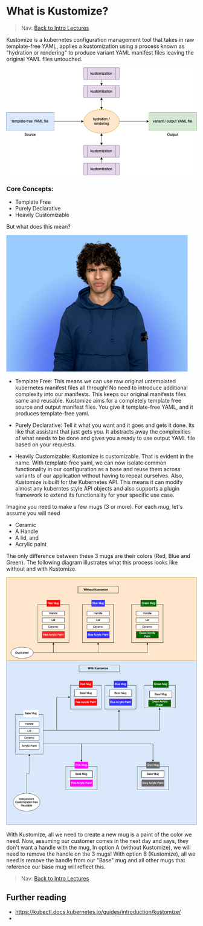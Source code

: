 # What is Kustomize?

> Nav: [Back to Intro Lectures](../README.md)

Kustomize is a kubernetes configuration management tool that takes in raw template-free YAML, applies a kustomization using a process known as "hydration or rendering"
to produce variant YAML manifest files leaving the original YAML files untouched.

![What is Kustomize](images/what-is-kustomize-1.png)

### Core Concepts:
- Template Free
- Purely Declarative
- Heavily Customizable 

But what does this mean? 

![Confused](images/what-is-kustomize-2.gif)

- Template Free: This means we can use raw original untemplated kubernetes manifest files all through! 
  No need to introduce additional complexity into our manifests. This keeps our original manifests files same and reusable.
  Kustomize aims for a completely template free source and output manifest files. You give it template-free YAML, and it produces template-free yaml.

- Purely Declarative: Tell it what you want and it goes and gets it done. Its like that assistant that just gets you. 
  It abstracts away the complexities of what needs to be done and gives you a ready to use output YAML file based on your requests.

- Heavily Customizable: Kustomize is customizable. That is evident in the name. With template-free yaml, we can now isolate common functionality in our configuration as a base and 
  reuse them across variants of our application without having to repeat ourselves.
  Also, Kustomize is built for the Kubernetes API. This means it can modify almost any kuberntes style API objects and also supports a plugin framework to extend its functionality for your specific use case.

Imagine you need to make a few mugs (3 or more). For each mug, let's assume you will need
- Ceramic
- A Handle
- A lid, and
- Acrylic paint 

The only difference between these 3 mugs are their colors (Red, Blue and Green). The following diagram illustrates what this process looks like without and with Kustomize.

![Creating Mugs with Kustomize](images/what-is-kustomize-3.png)

With Kustomize, all we need to create a new mug is a paint of the color we need.
Now, assuming our customer comes in the next day and says, they don't want a handle with the mug, In option A (without Kustomize), we will need to remove the handle on the 3 mugs!
With option B (Kustomize), all we need is remove the handle from our "Base" mug and all other mugs that reference our base mug will reflect this.

> Nav: [Back to Intro Lectures](../README.md)

## Further reading

- https://kubectl.docs.kubernetes.io/guides/introduction/kustomize/
- 
